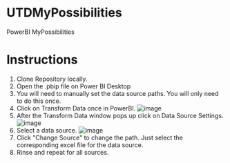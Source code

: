 # UTDMyPossibilities
PowerBI MyPossibilities


# Instructions
1. Clone Repository locally.
2. Open the .pbip file on Power BI Desktop
3. You will need to manually set the data source paths. You will only need to do this once.
4. Click on Transform Data once in PowerBI. ![image](https://github.com/seancairns14/UTDMyPossibilities/assets/101846471/190dd68a-753a-4d96-9746-f422a600a958)
5. After the Transform Data window pops up click on Data Source Settings. ![image](https://github.com/seancairns14/UTDMyPossibilities/assets/101846471/d929d4f0-f1fc-4421-b05b-b67b07e5603a)
6. Select a data source. ![image](https://github.com/seancairns14/UTDMyPossibilities/assets/101846471/9993aeb3-e796-4aac-b276-c6bda57d7ec9)
7. Click "Change Source" to change the path. Just select the corresponding excel file for the data source.
8. Rinse and repeat for all sources.




